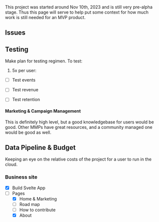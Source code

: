 This project was started around Nov 10th, 2023 and is still very pre-alpha stage. Thus this page will serve to help put some context for how much work is still needed for an MVP product.


## Issues


## Testing
Make plan for testing regimen. To test:

1. 5x per user: 
- [ ] Test events
- [ ] Test revenue
- [ ] Test retention


#### Marketing & Campaign Management
This is definitely high level, but a good knowledgebase for users would be good. Other MMPs have great resources, and a community managed one would be good as well.

## Data Pipeline & Budget
Keeping an eye on the relative costs of the project for a user to run in the cloud. 


### Business site
- [x] Build Svelte App
- [ ] Pages
	- [x] Home & Marketing
	- [ ] Road map
	- [ ] How to contribute
	- [x] About

